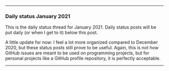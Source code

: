 ***

### Daily status January 2021

This is the daily status thread for January 2021. Daily status posts will be put daily (or when I get to it) below this post.

A little update for now: I feel a lot more organized compared to December 2020, but these status posts still prove to be useful. Again, this is not how GitHub issues are meant to be used on programming projects, but for personal projects like a GitHub profile repository, it is perfectly acceptable.

***
